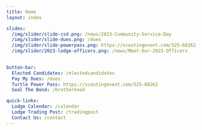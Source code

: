 ```yaml
---
title: Home
layout: index

slides:
  /img/slider/slide-csd.png: /news/2023-Community-Service-Day
  /img/slider/slide-dues.png: /dues
  /img/slider/slide-powerpass.png: https://scoutingevent.com/525-68262
  /img/slider/2023-lodge-officers.png: /news/Meet-Our-2023-Officers
  

button-bar:
  Elected Candidates: /electedcandidates
  Pay My Dues: /dues
  Turtle Power Pass: https://scoutingevent.com/525-68262
  Seal The Bond: /brotherhood

quick-links:
  Lodge Calendar: /calendar
  Lodge Trading Post: /tradingpost
  Contact Us: /contact
---
```

